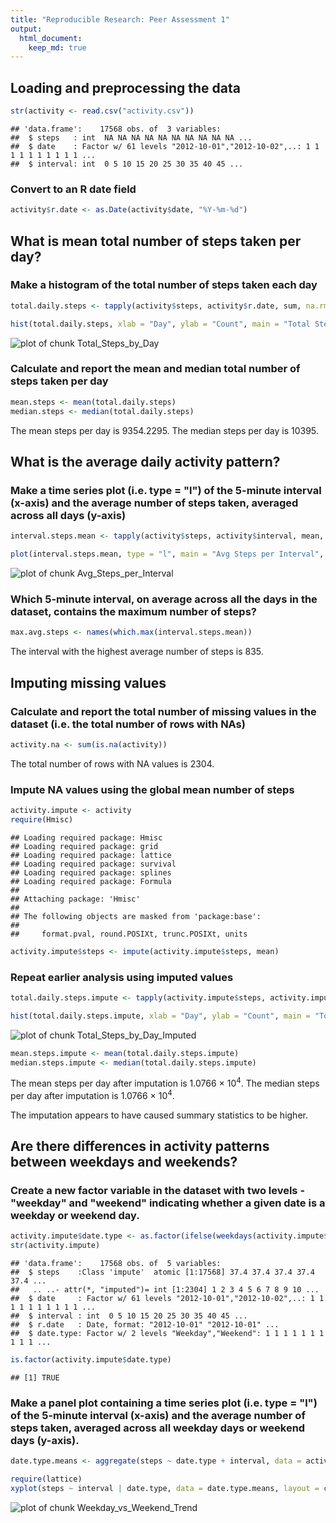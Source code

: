 ```yaml
---
title: "Reproducible Research: Peer Assessment 1"
output: 
  html_document:
    keep_md: true
---
```



## Loading and preprocessing the data


```r
str(activity <- read.csv("activity.csv"))
```

```
## 'data.frame':	17568 obs. of  3 variables:
##  $ steps   : int  NA NA NA NA NA NA NA NA NA NA ...
##  $ date    : Factor w/ 61 levels "2012-10-01","2012-10-02",..: 1 1 1 1 1 1 1 1 1 1 ...
##  $ interval: int  0 5 10 15 20 25 30 35 40 45 ...
```

### Convert to an R date field


```r
activity$r.date <- as.Date(activity$date, "%Y-%m-%d")
```

## What is mean total number of steps taken per day?

### Make a histogram of the total number of steps taken each day

```r
total.daily.steps <- tapply(activity$steps, activity$r.date, sum, na.rm = TRUE)

hist(total.daily.steps, xlab = "Day", ylab = "Count", main = "Total Steps by Day")
```

![plot of chunk Total_Steps_by_Day](figure/Total_Steps_by_Day.png) 

### Calculate and report the mean and median total number of steps taken per day

```r
mean.steps <- mean(total.daily.steps)
median.steps <- median(total.daily.steps)
```

The mean steps per day is 9354.2295.
The median steps per day is 10395.

## What is the average daily activity pattern?

### Make a time series plot (i.e. type = "l") of the 5-minute interval (x-axis) and the average number of steps taken, averaged across all days (y-axis)

```r
interval.steps.mean <- tapply(activity$steps, activity$interval, mean, na.rm = TRUE)

plot(interval.steps.mean, type = "l", main = "Avg Steps per Interval", xlab = "Interval Number", ylab = "Avg Steps")
```

![plot of chunk Avg_Steps_per_Interval](figure/Avg_Steps_per_Interval.png) 

### Which 5-minute interval, on average across all the days in the dataset, contains the maximum number of steps?

```r
max.avg.steps <- names(which.max(interval.steps.mean))
```

The interval with the highest average number of steps is 835.

## Imputing missing values

### Calculate and report the total number of missing values in the dataset (i.e. the total number of rows with NAs)

```r
activity.na <- sum(is.na(activity))
```

The total number of rows with NA values is 2304.

### Impute NA values using the global mean number of steps

```r
activity.impute <- activity
require(Hmisc)
```

```
## Loading required package: Hmisc
## Loading required package: grid
## Loading required package: lattice
## Loading required package: survival
## Loading required package: splines
## Loading required package: Formula
## 
## Attaching package: 'Hmisc'
## 
## The following objects are masked from 'package:base':
## 
##     format.pval, round.POSIXt, trunc.POSIXt, units
```

```r
activity.impute$steps <- impute(activity.impute$steps, mean)
```

### Repeat earlier analysis using imputed values

```r
total.daily.steps.impute <- tapply(activity.impute$steps, activity.impute$date, sum)

hist(total.daily.steps.impute, xlab = "Day", ylab = "Count", main = "Total Steps by Day (with Inputed)")
```

![plot of chunk Total_Steps_by_Day_Imputed](figure/Total_Steps_by_Day_Imputed.png) 

```r
mean.steps.impute <- mean(total.daily.steps.impute)
median.steps.impute <- median(total.daily.steps.impute)
```

The mean steps per day after imputation is 1.0766 &times; 10<sup>4</sup>.
The median steps per day after imputation is 1.0766 &times; 10<sup>4</sup>.

The imputation appears to have caused summary statistics to be higher.

## Are there differences in activity patterns between weekdays and weekends?

### Create a new factor variable in the dataset with two levels - "weekday" and "weekend" indicating whether a given date is a weekday or weekend day.

```r
activity.impute$date.type <- as.factor(ifelse(weekdays(activity.impute$r.date) %in% c("Saturday", "Sunday"), "Weekend", "Weekday"))
str(activity.impute)
```

```
## 'data.frame':	17568 obs. of  5 variables:
##  $ steps    :Class 'impute'  atomic [1:17568] 37.4 37.4 37.4 37.4 37.4 ...
##   .. ..- attr(*, "imputed")= int [1:2304] 1 2 3 4 5 6 7 8 9 10 ...
##  $ date     : Factor w/ 61 levels "2012-10-01","2012-10-02",..: 1 1 1 1 1 1 1 1 1 1 ...
##  $ interval : int  0 5 10 15 20 25 30 35 40 45 ...
##  $ r.date   : Date, format: "2012-10-01" "2012-10-01" ...
##  $ date.type: Factor w/ 2 levels "Weekday","Weekend": 1 1 1 1 1 1 1 1 1 1 ...
```

```r
is.factor(activity.impute$date.type)
```

```
## [1] TRUE
```

### Make a panel plot containing a time series plot (i.e. type = "l") of the 5-minute interval (x-axis) and the average number of steps taken, averaged across all weekday days or weekend days (y-axis).

```r
date.type.means <- aggregate(steps ~ date.type + interval, data = activity.impute, mean)

require(lattice)
xyplot(steps ~ interval | date.type, data = date.type.means, layout = c(1,2), type = "l", main = "Comparison of Avg # of Steps by Date Type", xlab = "Interval Number", ylab = "Avg # of Steps")
```

![plot of chunk Weekday_vs_Weekend_Trend](figure/Weekday_vs_Weekend_Trend.png) 
